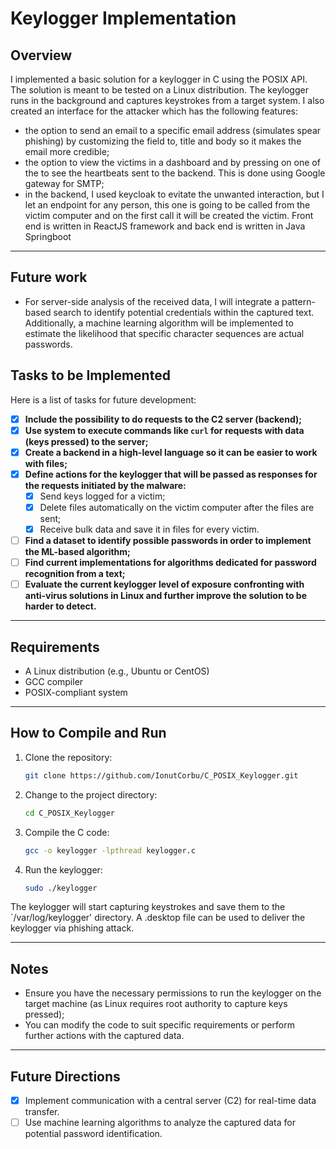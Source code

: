 # Keylogger Implementation

## Overview

I implemented a basic solution for a keylogger in C using the POSIX API. The solution is meant to be tested on a Linux distribution. The keylogger runs in the background and captures keystrokes from a target system. 
I also created an interface for the attacker which has the following features:
- the option to send an email to a specific email address (simulates spear phishing) by customizing the field to, title and body so it makes the email more credible;
- the option to view the victims in a dashboard and by pressing on one of the to see the heartbeats sent to the backend. This is done using Google gateway for SMTP;
- in the backend, I used keycloak to evitate the unwanted interaction, but I let an endpoint for any person, this one is going to be called from the victim computer and on the first call it will be created the victim.
Front end is written in ReactJS framework and back end is written in Java Springboot

---

## Future work

- For server-side analysis of the received data, I will integrate a pattern-based search to identify potential credentials within the captured text. Additionally, a machine learning algorithm will be implemented to estimate the likelihood that specific character sequences are actual passwords. 

## Tasks to be Implemented

Here is a list of tasks for future development:

- [x] **Include the possibility to do requests to the C2 server (backend);**
- [x] **Use system to execute commands like `curl` for requests with data (keys pressed) to the server;**
- [x] **Create a backend in a high-level language so it can be easier to work with files;**
- [x] **Define actions for the keylogger that will be passed as responses for the requests initiated by the malware:**
    - [x] Send keys logged for a victim;
    - [x] Delete files automatically on the victim computer after the files are sent;
    - [x] Receive bulk data and save it in files for every victim.
- [ ] **Find a dataset to identify possible passwords in order to implement the ML-based algorithm;**
- [ ] **Find current implementations for algorithms dedicated for password recognition from a text;**
- [ ] **Evaluate the current keylogger level of exposure confronting with anti-virus solutions in Linux and further improve the solution to be harder to detect.**

---

## Requirements

- A Linux distribution (e.g., Ubuntu or CentOS)
- GCC compiler
- POSIX-compliant system

---

## How to Compile and Run

1. Clone the repository:

    ```bash
    git clone https://github.com/IonutCorbu/C_POSIX_Keylogger.git
    ```

2. Change to the project directory:

    ```bash
    cd C_POSIX_Keylogger
    ```

3. Compile the C code:

    ```bash
    gcc -o keylogger -lpthread keylogger.c
    ```

4. Run the keylogger:

    ```bash
    sudo ./keylogger
    ```

The keylogger will start capturing keystrokes and save them to the `/var/log/keylogger' directory.
A .desktop file can be used to deliver the keylogger via phishing attack.

---

## Notes

- Ensure you have the necessary permissions to run the keylogger on the target machine (as Linux requires root authority to capture keys pressed);
- You can modify the code to suit specific requirements or perform further actions with the captured data.
---

## Future Directions

- [x] Implement communication with a central server (C2) for real-time data transfer.
- [ ] Use machine learning algorithms to analyze the captured data for potential password identification.
